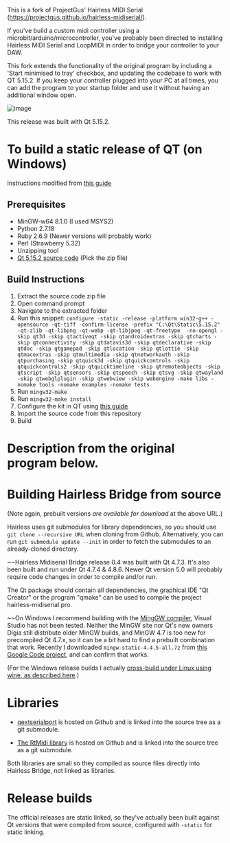 This is a fork of ProjectGus' Hairless MIDI Serial (https://projectgus.github.io/hairless-midiserial/).

If you've build a custom midi controller using a microbit/arduino/microcontroller, you've probably been directed to installing Hairless MIDI Serial and LoopMIDI in order to bridge your controller to your DAW.

This fork extends the functionality of the original program by including a 'Start minimised to tray' checkbox, and updating the codebase to work with QT 5.15.2.
If you keep your controller plugged into your PC at all times, you can add the program to your startup folder and use it without having an additional window open.

![image](https://user-images.githubusercontent.com/12570294/149517727-a0fa5256-3285-404e-9dd9-e0e84f81e267.png)

This release was built with Qt 5.15.2.

# To build a static release of QT (on Windows)
Instructions modified from [this guide](https://wiki.qt.io/Building_a_static_Qt_for_Windows_using_MinGW)
## Prerequisites
- MinGW-w64 8.1.0 (I used MSYS2)
- Python 2.7.18
- Ruby 2.6.9 (Newer versions will probably work)
- Perl (Strawberry 5.32)
- Unzipping tool
- [Qt 5.15.2 source code](https://download.qt.io/archive/qt/5.15/5.15.2/single/) (Pick the zip file)

## Build Instructions
1. Extract the source code zip file
2. Open command prompt
3. Navigate to the extracted folder
4. Run this snippet: 
```configure -static -release -platform win32-g++ -opensource -qt-tiff -confirm-license -prefix "C:\Qt\Static\5.15.2" -qt-zlib -qt-libpng -qt-webp -qt-libjpeg -qt-freetype  -no-opengl -skip qt3d -skip qtactiveqt -skip qtandroidextras -skip qtcharts -skip qtconnectivity -skip qtdatavis3d -skip qtdeclarative -skip qtdoc -skip qtgamepad -skip qtlocation -skip qtlottie -skip qtmacextras -skip qtmultimedia -skip qtnetworkauth -skip qtpurchasing -skip qtquick3d -skip qtquickcontrols -skip qtquickcontrols2 -skip qtquicktimeline -skip qtremoteobjects -skip qtscript -skip qtsensors -skip qtspeech -skip qtsvg -skip qtwayland -skip qtwebglplugin -skip qtwebview -skip webengine -make libs -nomake tools -nomake examples -nomake tests```
5. Run ```mingw32-make```
6. Run ```mingw32-make install```
7. Configure the kit in QT using [this guide](https://tadeubento.com/2020/qt-static-builds-under-windows/)
8. Import the source code from this repository
9. Build

# Description from the original program below.

# Building Hairless Bridge from source

(Note again, prebuilt versions *are available for download* at the above URL.)

Hairless uses git submodules for library dependencies, so you should use `git clone --recursive URL` when cloning from Github. Alternatively, you can run `git submodule update --init` in order to fetch the submodules to an already-cloned directory.

~~Hairless Midiserial Bridge release 0.4 was built with Qt 4.7.3. It's also been built and run under Qt 4.7.4 & 4.8.6. Newer Qt version 5.0 will probably require code changes in order to compile and/or run.


The Qt package should contain all dependencies, the graphical IDE "Qt Creator" or the program "qmake" can be used to compile the project hairless-midiserial.pro.

~~On Windows I recommend building with the [MingGW compiler](http://www.mingw.org/), Visual Studio has not been tested. Neither the MinGW site nor Qt's new owners Digia still distribute older MinGW builds, and MinGW 4.7 is too new for precompiled Qt 4.7.x, so it can be a bit hard to find a prebuilt combination that work. Recently I downloaded `mingw-static-4.4.5-all.7z` from [this Google Code project](https://code.google.com/p/qp-gcc/downloads/list), and can confirm that works.

(For the Windows release builds I actually [cross-build under Linux using wine, as described here](http://projectgus.com/2011/09/developing-qt-apps-for-windows-using-linux-wine/).)

# Libraries

* [qextserialport](https://code.google.com/p/qextserialport/) is hosted on Github and is linked into the source tree as a git submodule.

* [The RtMidi library](https://github.com/thestk/rtmidi) is hosted on Github and is linked into the source tree as a git submodule.

Both libraries are small so they compiled as source files directly into Hairless Bridge, not linked as libraries.

# Release builds

The official releases are static linked, so they've actually been built against Qt versions that were compiled from source, configured with `-static` for static linking.
